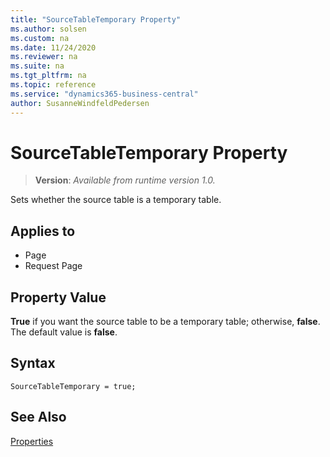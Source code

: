 ```yaml
---
title: "SourceTableTemporary Property"
ms.author: solsen
ms.custom: na
ms.date: 11/24/2020
ms.reviewer: na
ms.suite: na
ms.tgt_pltfrm: na
ms.topic: reference
ms.service: "dynamics365-business-central"
author: SusanneWindfeldPedersen
---
```

[//]: # (START>DO_NOT_EDIT)
[//]: # (IMPORTANT:Do not edit any of the content between here and the END>DO_NOT_EDIT.)
[//]: # (Any modifications should be made in the .xml files in the ModernDev repo.)
# SourceTableTemporary Property
> **Version**: _Available from runtime version 1.0._

Sets whether the source table is a temporary table.

## Applies to
-   Page
-   Request Page


[//]: # (IMPORTANT: END>DO_NOT_EDIT)


## Property Value  

**True** if you want the source table to be a temporary table; otherwise, **false**. The default value is **false**.

## Syntax

```AL
SourceTableTemporary = true;
```

## See Also

[Properties](devenv-properties.md)   